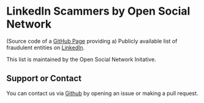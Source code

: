 # LinkedIn Scammers by Open Social Network
(Source code of a [GitHub Page](https://opensocialnetwork.github.io/linkedin-scammers/) providing a) Publicly available list of fraudulent entities on [LinkedIn](https://linkedin.com/).

This list is maintained by the Open Social Network Initative.

## Support or Contact

You can contact us via [Github](https://github.com/) by opening an issue or making a pull request.